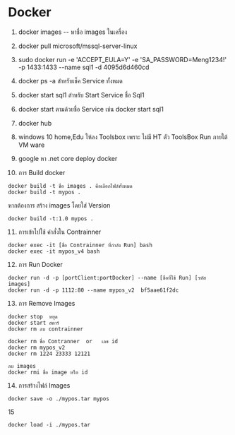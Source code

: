 # Docker
1. docker images  -- หาชื่อ images ในเครื่อง 
2. docker pull microsoft/mssql-server-linux
3. sudo docker run -e 'ACCEPT_EULA=Y' -e 'SA_PASSWORD=Meng1234!'  -p 1433:1433 --name sql1 -d 4095d6d460cd
4. docker ps -a  สำหรับเช็ค Service  ทั้งหมด
5. docker start sql1 สำหรับ Start Service ชื่อ Sql1
6. docker start  ตามด้วยชื่อ Service  เช่น  docker start sql1
7. docker hub
9. windows 10  home,Edu  ให้ลง Toolsbox เพราะ ไม่มี HT ตัว ToolsBox  Run ภายใต้ VM ware
9. google หา .net core deploy docker

10. การ Build docker

``` 
docker build -t ชื่อ images . คือเลือกไฟล์ทั้งหมด 
docker build -t mypos . 

```
หากต้องการ สร้าง images โดยใส่ Version
```
docker build -t:1.0 mypos . 
```

11. การเข้าไปใช้ คำสั่งใน Contrainner
```
docker exec -it [ชื่อ Contrainner ที่กำลัง Run] bash
docker exec -it mypos_v4 bash
```

12. การ Run Docker  
```
docker run -d -p [portClient:portDocker] --name [ชื่อที่ใช้ Run] [รหัส images]
docker run -d -p 1112:80 --name mypos_v2  bf5aae61f2dc 
```
13. การ Remove Images
```
docker stop  หยุด
docker start สตาร์
docker rm ลบ contrainner

docker rm ชื่อ Contranner  or   เลข id
docker rm mypos_v2
docker rm 1224 23333 12121

ลบ images
docker rmi ชื่อ image หรือ id

```

14. การสร้างไฟล์ Images
```
docker save -o ./mypos.tar mypos 
```
15
```
docker load -i ./mypos.tar
```